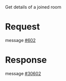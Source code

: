 Get details of a joined room

# Request
message [#602](../../proto/README.md#action_602)

# Response
message [#30602](../../proto/README.md#action_30602)